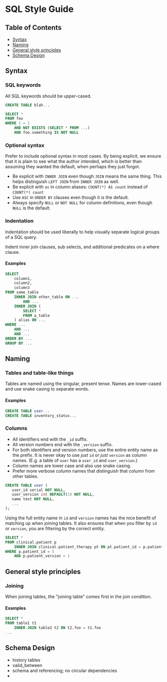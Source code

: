 # SQL Style Guide

## Table of Contents

* [Syntax](#syntax)
* [Naming](#naming)
* [General style principles](#general-style-principles)
* [Schema Design](#schema-design)

## Syntax

### SQL keywords

All SQL keywords should be upper-cased.

```sql
CREATE TABLE blah...

SELECT *
FROM foo
WHERE 1 = 1
    AND NOT EXISTS (SELECT * FROM ...)
    AND foo.something IS NOT NULL
```

### Optional syntax

Prefer to include optional syntax in most cases. By being explicit, we ensure that it is plain to see what the author intended, which is better than assuming they wanted the default, when perhaps they just forgot.

* Be explicit with `INNER JOIN` even though `JOIN` means the same thing. This helps distinguish `LEFT JOIN` from `INNER JOIN` as well.
* Be explicit with `as` in column aliases: `COUNT(*) AS count` instead of `COUNT(*) count`
* Use `ASC` in `ORDER BY` clauses even though it is the default.
* Always specify `NULL` or `NOT NULL` for column definitions, even though `NULL` is the default.


### Indentation

Indentation should be used liberally to help visually separate logical groups of a SQL query.

Indent inner join clauses, sub selects, and additional predicates on a where clause.

#### Examples

```sql
SELECT 
    column1,
    column2,
    column3
FROM some_table
    INNER JOIN other_table ON ...
        AND ...
    INNER JOIN (
        SELECT *
        FROM a_table
    ) alias ON ...
WHERE ...
    AND ...
    AND ...
ORDER BY ...
GROUP BY ...
```


## Naming

### Tables and table-like things

Tables are named using the singular, present tense. Names are lower-cased and use snake casing to separate words.

#### Examples


```sql
CREATE TABLE user...
CREATE TABLE inventory_status...
```

### Columns

* All identifiers end with the `_id` suffix. 
* All version numbers end with the `_version` suffix.
* For both identifiers and version numbers, use the entire entity name as the prefix. It is never okay to use _just_ `id` or _just_ `version` as column names. (E.g. a table of `user` has a `user_id` and `user_version`.)
* Column names are lower case and also use snake casing.
* Prefer more verbose column names that distinguish that column from other tables. 

```sql
CREATE TABLE user (
   user_id serial NOT NULL,
   user_version int DEFAULT(1) NOT NULL,
   name text NOT NULL,
   ...
);
```

Using the full entity name in `id` and `version` names has the nice benefit of matching up when joining tables. It also ensures that when you filter by `id` or `version`, you are filtering by the correct entity.

```sql
SELECT *
FROM clinical.patient p
    INNER JOIN clinical.patient_therapy pt ON pt.patient_id = p.patient_id
WHERE p.patient_id = 5
    AND p.patient_version = 1
```

## General style principles

### Joining

When joining tables, the "joining table" comes first in the join condition.

#### Examples

```sql
SELECT *
FROM table1 t1
    INNER JOIN table2 t2 ON t2.foo = t1.foo
...
```

## Schema Design

* history tables
* valid_between
* schema and referencing; no circular dependencies
* 